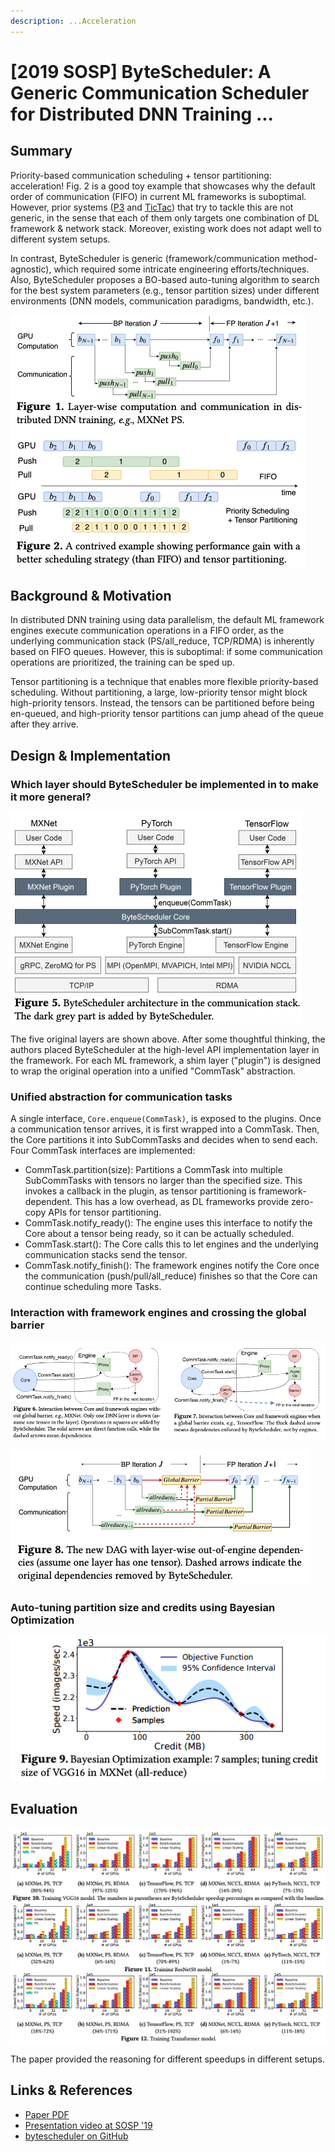 ```yaml
---
description: ...Acceleration
---
```


# \[2019 SOSP] ByteScheduler: A Generic Communication Scheduler for Distributed DNN Training ...

## Summary

Priority-based communication scheduling + tensor partitioning: acceleration! Fig. 2 is a good toy example that showcases why the default order of communication (FIFO) in current ML frameworks is suboptimal. However, prior systems ([P3](https://arxiv.org/abs/1905.03960) and [TicTac](https://arxiv.org/abs/1803.03288)) that try to tackle this are not generic, in the sense that each of them only targets one combination of DL framework & network stack. Moreover, existing work does not adapt well to different system setups.

In contrast, ByteScheduler is generic (framework/communication method-agnostic), which required some intricate engineering efforts/techniques. Also, ByteScheduler proposes a BO-based auto-tuning algorithm to search for the best system parameters (e.g., tensor partition sizes) under different environments (DNN models, communication paradigms, bandwidth, etc.).

![The training speedup of priority scheduling is 44%!](<../../.gitbook/assets/Screen Shot 2022-02-06 at 2.20.12 PM.png>)

## Background & Motivation

In distributed DNN training using data parallelism, the default ML framework engines execute communication operations in a FIFO order, as the underlying communication stack (PS/all\_reduce, TCP/RDMA) is inherently based on FIFO queues. However, this is suboptimal: if some communication operations are prioritized, the training can be sped up.

Tensor partitioning is a technique that enables more flexible priority-based scheduling. Without partitioning, a large, low-priority tensor might block high-priority tensors. Instead, the tensors can be partitioned before being en-queued, and high-priority tensor partitions can jump ahead of the queue after they arrive.

## Design & Implementation

### Which layer should ByteScheduler be implemented in to make it more general?

![](<../../.gitbook/assets/Screen Shot 2022-02-06 at 3.35.38 PM.png>)

The five original layers are shown above. After some thoughtful thinking, the authors placed ByteScheduler at the high-level API implementation layer in the framework. For each ML framework, a shim layer ("plugin") is designed to wrap the original operation into a unified "CommTask" abstraction.

### Unified abstraction for communication tasks

A single interface, `Core.enqueue(CommTask)`, is exposed to the plugins. Once a communication tensor arrives, it is first wrapped into a CommTask. Then, the Core partitions it into SubCommTasks and decides when to send each. Four CommTask interfaces are implemented:

* CommTask.partition(size): Partitions a CommTask into multiple SubCommTasks with tensors no larger than the specified size. This invokes a callback in the plugin, as tensor partitioning is framework-dependent. This has a low overhead, as DL frameworks provide zero-copy APIs for tensor partitioning.
* CommTask.notify\_ready(): The engine uses this interface to notify the Core about a tensor being ready, so it can be actually scheduled.
* CommTask.start(): The Core calls this to let engines and the underlying communication stacks send the tensor.
* CommTask.notify\_finish(): The framework engines notify the Core once the communication (push/pull/all\_reduce) finishes so that the Core can continue scheduling more Tasks.

### Interaction with framework engines and crossing the global barrier

![](<../../.gitbook/assets/Screen Shot 2022-02-06 at 4.00.28 PM.png>)

![](<../../.gitbook/assets/Screen Shot 2022-02-06 at 4.01.11 PM.png>)

### Auto-tuning partition size and credits using Bayesian Optimization

![](<../../.gitbook/assets/Screen Shot 2022-02-06 at 4.09.14 PM.png>)

## Evaluation

![](<../../.gitbook/assets/Screen Shot 2022-02-06 at 4.10.57 PM.png>)

The paper provided the reasoning for different speedups in different setups.

## Links & References

* [Paper PDF](https://i.cs.hku.hk/\~cwu/papers/yhpeng-sosp19.pdf)
* [Presentation video at SOSP '19](https://www.youtube.com/watch?v=UL1\_69lI9BE)
* [bytescheduler on GitHub](https://github.com/bytedance/byteps/tree/bytescheduler/bytescheduler)
